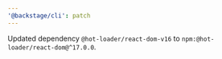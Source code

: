 ```yaml
---
'@backstage/cli': patch
---
```


Updated dependency `@hot-loader/react-dom-v16` to `npm:@hot-loader/react-dom@^17.0.0`.
